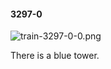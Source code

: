 #### 3297-0
![train-3297-0-0.png](https://github.com/lil-lab/nlvr/raw/master/nlvr/train/images/18/train-3297-0-0.png "train-3297-0-0.png")

There is a blue tower.